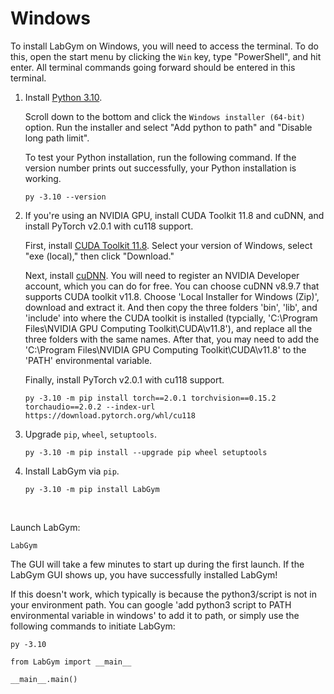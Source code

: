 # Windows

To install LabGym on Windows, you will need to access the terminal. To do this, open the start menu by clicking the `Win` key, type "PowerShell", and hit enter. All terminal commands going forward should be entered in this terminal.

1. Install [Python 3.10](https://www.python.org/downloads/release/python-31011/).
   
   Scroll down to the bottom and click the `Windows installer (64-bit)` option. Run the installer and select "Add python to path" and "Disable long path limit".

   To test your Python installation, run the following command. If the version number prints out successfully, your Python installation is working.

   ```pwsh-session
   py -3.10 --version
   ```

2. If you're using an NVIDIA GPU, install CUDA Toolkit 11.8 and cuDNN, and install PyTorch v2.0.1 with cu118 support.

   First, install [CUDA Toolkit 11.8](https://developer.nvidia.com/cuda-11-8-0-download-archive?target_os=Windows&target_arch=x86_64). Select your version of Windows, select "exe (local)," then click "Download."

   Next, install [cuDNN](https://developer.nvidia.com/rdp/cudnn-archive). You will need to register an NVIDIA Developer account, which you can do for free. You can choose cuDNN v8.9.7 that supports CUDA toolkit v11.8. Choose 'Local Installer for Windows (Zip)', download and extract it. And then copy the three folders 'bin', 'lib', and 'include' into where the CUDA toolkit is installed (typcially, 'C:\Program Files\NVIDIA GPU Computing Toolkit\CUDA\v11.8\'), and replace all the three folders with the same names. After that, you may need to add the 'C:\Program Files\NVIDIA GPU Computing Toolkit\CUDA\v11.8' to the 'PATH' environmental variable.

   Finally, install PyTorch v2.0.1 with cu118 support.

   ```pwsh-session
   py -3.10 -m pip install torch==2.0.1 torchvision==0.15.2 torchaudio==2.0.2 --index-url https://download.pytorch.org/whl/cu118
   ```

4. Upgrade `pip`, `wheel`, `setuptools`.
   
   ```pwsh-session
   py -3.10 -m pip install --upgrade pip wheel setuptools
   ```

5. Install LabGym via `pip`.
   
   ```pwsh-session
   py -3.10 -m pip install LabGym
   ```

&nbsp;

Launch LabGym:

   ```pwsh-session
   LabGym
   ```
   
   The GUI will take a few minutes to start up during the first launch. If the LabGym GUI shows up, you have successfully installed LabGym!

   If this doesn't work, which typically is because the python3/script is not in your environment path. You can google 'add python3 script to PATH environmental variable in windows' to add it to path, or simply use the following commands to initiate LabGym:

   ```pwsh-session
   py -3.10
   ```
   ```pwsh-session
   from LabGym import __main__
   ```
   ```pwsh-session
   __main__.main()
   ```


